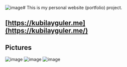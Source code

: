 ![image](https://github.com/user-attachments/assets/1af7bc09-e5d4-4933-be6d-0793030cc535)# This is my personal website (portfolio) project.

## [https://kubilayguler.me](https://kubilayguler.me/)

## Pictures
![image](https://github.com/user-attachments/assets/10cce1b9-739a-4708-8cf3-9ecfa6a063a3)
![image](https://github.com/user-attachments/assets/6119514a-4389-4e07-a1ca-150fdc7a09c1)
![image](https://github.com/user-attachments/assets/57ca9ffd-fd46-4c1d-bf5c-aa0b9764b61b)

